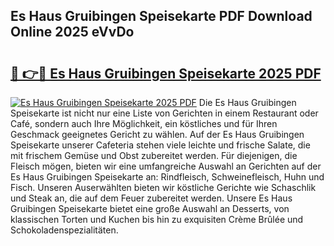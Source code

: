 ## Es Haus Gruibingen Speisekarte PDF Download Online 2025 eVvDo

# <h2><a href="http://gccceg.nevu.top/?p=Es+Haus+Gruibingen+Speisekarte">🔗 👉🔴 Es Haus Gruibingen Speisekarte 2025 PDF</a></h2>

[![Es Haus Gruibingen Speisekarte 2025 PDF](https://i.imgur.com/dBaPXMq.png)](http://gccceg.nevu.top/?p=Es+Haus+Gruibingen+Speisekarte)
Die Es Haus Gruibingen Speisekarte ist nicht nur eine Liste von Gerichten in einem Restaurant oder Café, sondern auch Ihre Möglichkeit, ein köstliches und für Ihren Geschmack geeignetes Gericht zu wählen. Auf der Es Haus Gruibingen Speisekarte unserer Cafeteria stehen viele leichte und frische Salate, die mit frischem Gemüse und Obst zubereitet werden. Für diejenigen, die Fleisch mögen, bieten wir eine umfangreiche Auswahl an Gerichten auf der Es Haus Gruibingen Speisekarte an: Rindfleisch, Schweinefleisch, Huhn und Fisch. Unseren Auserwählten bieten wir köstliche Gerichte wie Schaschlik und Steak an, die auf dem Feuer zubereitet werden. Unsere Es Haus Gruibingen Speisekarte bietet eine große Auswahl an Desserts, von klassischen Torten und Kuchen bis hin zu exquisiten Crème Brûlée und Schokoladenspezialitäten.
